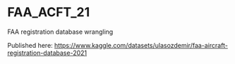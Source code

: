 # FAA_ACFT_21
FAA registration database wrangling

Published here: https://www.kaggle.com/datasets/ulasozdemir/faa-aircraft-registration-database-2021
